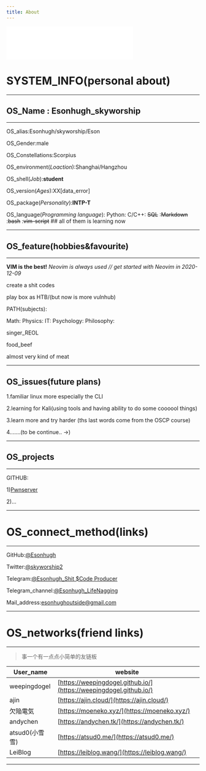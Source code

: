 ```yaml
---
title: About
---
```


<!--

<iframe frameborder="no" border="0" marginwidth="0" marginheight="0" width=330 height=110 src="//music.163.com/outchain/player?type=0&id=5358234121&auto=1&height=90"></iframe>-->

<script id="PlayerHelper" src="/tabs/musicPlayer.js"></script>
<iframe id="musicPlayer" frameborder="no" border="0" marginwidth="0" marginheight="0" width=330 height=86 src="//www.baidu.com/"></iframe>
<script>Player()</script>




# SYSTEM_INFO(personal about)

---

## OS_Name : Esonhugh_skyworship

---

OS_alias:Esonhugh/skyworship/Eson

OS_Gender:male

OS_Constellations:Scorpius 

OS_environment(*Loaction*):Shanghai/Hangzhou

OS_shell(*Job*):**student**

OS_version(*Ages*):XX[data_error]

OS_package(*Personality*):**INTP-T**

OS_language(*Programming language*): Python: C/C++: ~~SQL~~ :~~Markdown~~ :~~bash~~ :~~vim-script~~  ## all of them is learning now



---

## OS_feature(hobbies&favourite)

---

**VIM  is the best!**
*Neovim is always used // get started with Neovim in 2020-12-09*


create a shit codes

play box as HTB/(but now is more vulnhub)

PATH(subjects):

Math:
Physics:
IT:
Psychology:
Philosophy:

singer_REOL

food_beef

almost very kind of meat

---

## OS_issues(future plans)

1.familiar linux more especially the CLI

2.learning for Kali(using tools and having ability to do some coooool things)

3.learn more and try harder (ths last words come from the OSCP course)

4.......(to be continue.. ->)

---

## OS_projects

---

GITHUB:

1)[Pwnserver](https://github.com/ixiniansec/pwnserver)

2)...


---

# OS_connect_method(links)

---

GitHub:[@Esonhugh](https://github.com/Esonhugh)

Twitter:[@skyworship2](https://twitter.com/Skyworship2?s=09)

Telegram:[@Esonhugh_Shit $Code Producer](https://t.me/EsonHugh_Skywalker)

Telegram_channel:[@Esonhugh_LifeNagging](https://t.me/Esonhugh_LifeNagging)

Mail_address:<esonhughoutside@gmail.com>


---

# OS_networks(friend links) 

---

> 事一个有一点点小简单的友链板

User_name|website
---------|-------
weepingdogel|[https://weepingdogel.github.io/](https://weepingdogel.github.io/)
ajin|[https://ajin.cloud/](https://ajin.cloud/)
欠陥電気|[https://moeneko.xyz/](https://moeneko.xyz/)
andychen|[https://andychen.tk/](https://andychen.tk/)
atsud0(小雪雪)|[https://atsud0.me/](https://atsud0.me/)
LeiBlog|[https://leiblog.wang/](https://leiblog.wang/)

---

<br>
<br>
<br>
<br>
<br>
<br>

<!--
	comments
	#### Other_info
	theme: https://github.com/cotes2020/jekyll-theme-chirpy
	copyright© 2017-2019 Cotes Chung
	MIT License
-->
